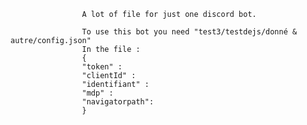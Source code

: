 					A lot of file for just one discord bot.
						
					To use this bot you need "test3/testdejs/donné & autre/config.json"
					In the file :
					{
					"token" :
					"clientId" :
					"identifiant" :
					"mdp" :
					"navigatorpath":
					}
